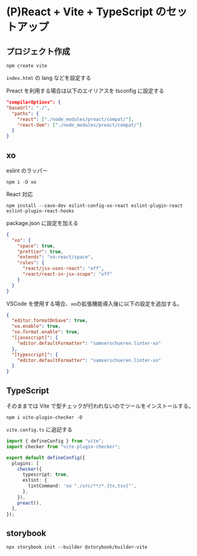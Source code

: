 # (P)React + Vite + TypeScript のセットアップ

## プロジェクト作成

`npm create vite`

`index.html` の lang などを設定する

Preact を利用する場合は以下のエイリアスを tsconfig に設定する

```json
"compilerOptions": {
"baseUrl": "./",
  "paths": {
    "react": ["./node_modules/preact/compat/"],
    "react-dom": ["./node_modules/preact/compat/"]
  }
}
```

## xo

eslint のラッパー

`npm i -D xo`

React 対応

`npm install --save-dev eslint-config-xo-react eslint-plugin-react eslint-plugin-react-hooks`

package.json に設定を加える

```json
{
  "xo": {
    "space": true,
    "prettier": true,
    "extends": "xo-react/space",
    "rules": {
      "react/jsx-uses-react": "off",
      "react/react-in-jsx-scope": "off"
    }
  }
}
```

VSCode を使用する場合、`xo`の拡張機能導入後に以下の設定を追加する。

```json
{
  "editor.formatOnSave": true,
  "xo.enable": true,
  "xo.format.enable": true,
  "[javascript]": {
    "editor.defaultFormatter": "samverschueren.linter-xo"
  },
  "[typescript]": {
    "editor.defaultFormatter": "samverschueren.linter-xo"
  }
}
```

## TypeScript

そのままでは Vite で型チェックが行われないのでツールをインストールする。

`npm i vite-plugin-checker -D`

`vite.config.ts` に追記する

```ts
import { defineConfig } from "vite";
import checker from "vite-plugin-checker";

export default defineConfig({
  plugins: [
    checker({
      typescript: true,
      eslint: {
        lintCommand: 'xo "./src/**/*.{ts,tsx}"',
      },
    }),
    preact(),
  ],
});
```

## storybook

`npx storybook init --builder @storybook/builder-vite`
